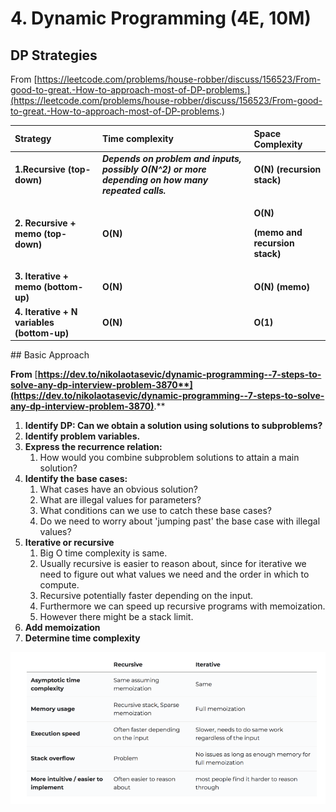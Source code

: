 # 4. Dynamic Programming \(4E, 10M\)

## DP Strategies

From [https://leetcode.com/problems/house-robber/discuss/156523/From-good-to-great.-How-to-approach-most-of-DP-problems.](https://leetcode.com/problems/house-robber/discuss/156523/From-good-to-great.-How-to-approach-most-of-DP-problems.) 

<table>
  <thead>
    <tr>
      <th style="text-align:left">Strategy</th>
      <th style="text-align:left">Time complexity</th>
      <th style="text-align:left">Space Complexity</th>
    </tr>
  </thead>
  <tbody>
    <tr>
      <td style="text-align:left"><b>1.Recursive (top-down)</b>
      </td>
      <td style="text-align:left"><em><b>Depends on problem and inputs, possibly O(N^2) or more depending on how many repeated calls. </b></em>
      </td>
      <td style="text-align:left"><b>O(N) (recursion stack)</b>
      </td>
    </tr>
    <tr>
      <td style="text-align:left"><b>2. Recursive + memo (top-down)</b>
      </td>
      <td style="text-align:left"><b>O(N)</b>
      </td>
      <td style="text-align:left">
        <p><b>O(N) </b>
        </p>
        <p><b>(memo and recursion stack)</b>
        </p>
      </td>
    </tr>
    <tr>
      <td style="text-align:left"><b>3. Iterative + memo (bottom-up)</b>
      </td>
      <td style="text-align:left"><b>O(N)</b>
      </td>
      <td style="text-align:left"><b>O(N) (memo)</b>
      </td>
    </tr>
    <tr>
      <td style="text-align:left"><b>4. Iterative + N variables (bottom-up)</b>
      </td>
      <td style="text-align:left"><b>O(N)</b>
      </td>
      <td style="text-align:left"><b>O(1)</b>
      </td>
    </tr>
  </tbody>
</table>## Basic Approach

**From** [**https://dev.to/nikolaotasevic/dynamic-programming--7-steps-to-solve-any-dp-interview-problem-3870**](https://dev.to/nikolaotasevic/dynamic-programming--7-steps-to-solve-any-dp-interview-problem-3870)**.** 

1. **Identify DP: Can we obtain a solution using solutions to subproblems?** 
2. **Identify problem variables.** 
3. **Express the recurrence relation:**  
   1. How would you combine subproblem solutions to attain a main solution? 
4. **Identify the base cases:** 
   1. What cases have an obvious solution? 
   2. What are illegal values for parameters? 
   3. What conditions can we use to catch these base cases? 
   4. Do we need to worry about 'jumping past' the base case with illegal values? 
5. **Iterative or recursive**
   1. Big O time complexity is same. 
   2. Usually recursive is easier to reason about, since for iterative we need to figure out what values we need and the order in which to compute. 
   3. Recursive potentially faster depending on the input. 
   4. Furthermore we can speed up recursive programs with memoization. 
   5. However there might be a stack limit. 
6. **Add memoization**
7. **Determine time complexity**

![](../../.gitbook/assets/image%20%2811%29.png)

